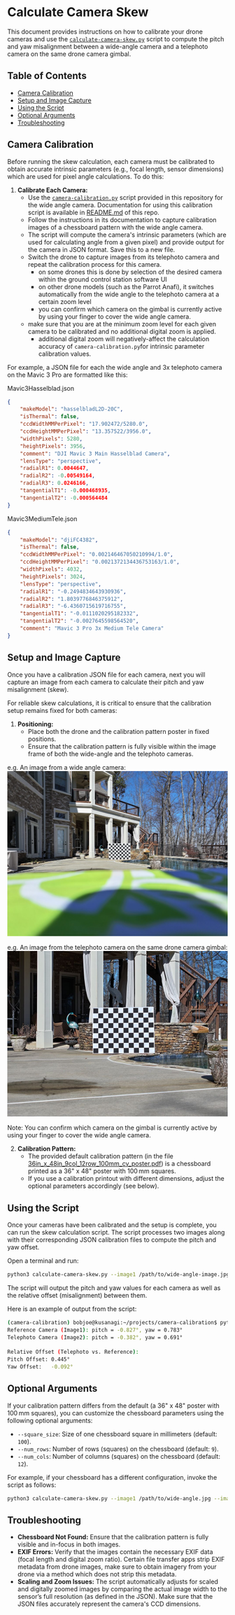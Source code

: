 # Calculate Camera Skew

This document provides instructions on how to calibrate your drone cameras and use the [`calculate-camera-skew.py`](./calculate-camera-skew.py) script to compute the pitch and yaw misalignment between a wide-angle camera and a telephoto camera on the same drone camera gimbal.

## Table of Contents

- [Camera Calibration](#camera-calibration)
- [Setup and Image Capture](#setup-and-image-capture)
- [Using the Script](#using-the-script)
- [Optional Arguments](#optional-arguments)
- [Troubleshooting](#troubleshooting)

## Camera Calibration

Before running the skew calculation, each camera must be calibrated to obtain accurate intrinsic parameters (e.g., focal length, sensor dimensions) which are used for pixel angle calculations. To do this:

1. **Calibrate Each Camera:**
   - Use the [`camera-calibration.py`](./camera-calibration.py) script provided in this repository for the wide angle camera. Documentation for using this calibration script is available in [README.md](./README.md) of this repo.
   - Follow the instructions in its documentation to capture calibration images of a chessboard pattern with the wide angle camera.
   - The script will compute the camera's intrinsic parameters (which are used for calculating angle from a given pixel) and provide output for the camera in JSON format. Save this to a new file.
   - Switch the drone to capture images from its telephoto camera and repeat the calibration process for this camera.
       - on some drones this is done by selection of the desired camera within the ground control station software UI
       - on other drone models (such as the Parrot Anafi), it switches automatically from the wide angle to the telephoto camera at a certain zoom level
       - you can confirm which camera on the gimbal is currently active by using your finger to cover the wide angle camera.
   - make sure that you are at the minimum zoom level for each given camera to be calibrated and no additional digital zoom is applied.
       - additional digital zoom will negatively-affect the calculation accuracy of `camera-calibration.py`for intrinsic parameter calibration values.

For example, a JSON file for each the wide angle and 3x telephoto camera on the Mavic 3 Pro are formatted like this:

Mavic3Hasselblad.json
```json
{
    "makeModel": "hasselbladL2D-20C",
    "isThermal": false,
    "ccdWidthMMPerPixel": "17.902472/5280.0",
    "ccdHeightMMPerPixel": "13.357522/3956.0",
    "widthPixels": 5280,
    "heightPixels": 3956,
    "comment": "DJI Mavic 3 Main Hasselblad Camera",
    "lensType": "perspective",
    "radialR1": 0.0044647,
    "radialR2": -0.00549164,
    "radialR3": 0.0246166,
    "tangentialT1": -0.000468935,
    "tangentialT2": -0.000564484
}
```

Mavic3MediumTele.json
```json
{
    "makeModel": "djiFC4382",
    "isThermal": false,
    "ccdWidthMMPerPixel": "0.002146467050210994/1.0",
    "ccdHeightMMPerPixel": "0.0021372134436753163/1.0",
    "widthPixels": 4032,
    "heightPixels": 3024,
    "lensType": "perspective",
    "radialR1": "-0.2494834643930936",
    "radialR2": "1.8039776846375912",
    "radialR3": "-6.4360715619716755",
    "tangentialT1": "-0.0111020295182332",
    "tangentialT2": "-0.0027645598564520",
    "comment": "Mavic 3 Pro 3x Medium Tele Camera"
}
```

## Setup and Image Capture

Once you have a calibration JSON file for each camera, next you will capture an image from each camera to calculate their pitch and yaw misalignment (skew).

For reliable skew calculations, it is critical to ensure that the calibration setup remains fixed for both cameras:

1. **Positioning:**
   - Place both the drone and the calibration pattern poster in fixed positions.
   - Ensure that the calibration pattern is fully visible within the image frame of both the wide-angle and the telephoto cameras.

e.g. An image from a wide angle camera:
![image from the wide angle Hasselblad camera on a DJI Mavic 3 pro of an OpenCV B/W chessboard calibration pattern](./Mavic3Pro_Wide_Angle_compressed.JPG)

e.g. An image from the telephoto camera on the same drone camera gimbal:
![image from the 3x medium tele camera on a DJI Mavic 3 pro of OpenCV B/W chessboard calibration pattern](./Mavic3Pro_3x_Medium_Tele_compressed.JPG)

Note: You can confirm which camera on the gimbal is currently active by using your finger to cover the wide angle camera.

2. **Calibration Pattern:**
   - The provided default calibration pattern (in the file [36in_x_48in_9col_12row_100mm_cv_poster.pdf](./36in_x_48in_9col_12row_100mm_cv_poster.pdf)) is a chessboard printed as a 36" x 48" poster with 100 mm squares.
   - If you use a calibration printout with different dimensions, adjust the optional parameters accordingly (see below).

## Using the Script

Once your cameras have been calibrated and the setup is complete, you can run the skew calculation script. The script processes two images along with their corresponding JSON calibration files to compute the pitch and yaw offset.

Open a terminal and run:

```bash
python3 calculate-camera-skew.py --image1 /path/to/wide-angle-image.jpg --image2 /path/to/telephoto-image.jpg --json1 /path/to/wide-angle-camera.json --json2 /path/to/telephoto-camera.json
```

The script will output the pitch and yaw values for each camera as well as the relative offset (misalignment) between them.

Here is an example of output from the script:

```bash
(camera-calibration) bobjoe@kusanagi:~/projects/camera-calibration$ python3 calculate-camera-skew.py --image1 /home/bobjoe/Pictures/2025-02-01-Mavic-3-Pro_sorted/Measure_Skew/DJI_20250201132122_0106_D.JPG --image2 /home/bobjoe/Pictures/2025-02-01-Mavic-3-Pro_sorted/Measure_Skew/DJI_20250201132117_0105_D.JPG --json1 Mavic3Hasselblad.json --json2 Mavic3MediumTele.json
Reference Camera (Image1): pitch = -0.827°, yaw = 0.783°
Telephoto Camera (Image2): pitch = -0.382°, yaw = 0.691°

Relative Offset (Telephoto vs. Reference):
Pitch Offset: 0.445°
Yaw Offset:   -0.092°
```

## Optional Arguments

If your calibration pattern differs from the default (a 36" x 48" poster with 100 mm squares), you can customize the chessboard parameters using the following optional arguments:

- `--square_size`: Size of one chessboard square in millimeters (default: `100`).
- `--num_rows`: Number of rows (squares) on the chessboard (default: `9`).
- `--num_cols`: Number of columns (squares) on the chessboard (default: `12`).

For example, if your chessboard has a different configuration, invoke the script as follows:

```bash
python3 calculate-camera-skew.py --image1 /path/to/wide-angle.jpg --image2 /path/to/telephoto.jpg --json1 /path/to/wide-angle.json --json2 /path/to/telephoto.json --square_size 80 --num_rows 8 --num_cols 10
```

## Troubleshooting

- **Chessboard Not Found:**
  Ensure that the calibration pattern is fully visible and in-focus in both images.
- **EXIF Errors:**
  Verify that the images contain the necessary EXIF data (focal length and digital zoom ratio). Certain file transfer apps strip EXIF metadata from drone images, make sure to obtain imagery from your drone via a method which does not strip this metadata.
- **Scaling and Zoom Issues:**
  The script automatically adjusts for scaled and digitally zoomed images by comparing the actual image width to the sensor’s full resolution (as defined in the JSON). Make sure that the JSON files accurately represent the camera's CCD dimensions.
